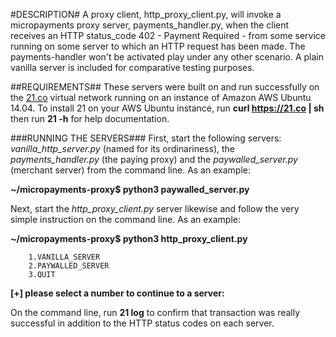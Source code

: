 #DESCRIPTION#
A proxy client, http_proxy_client.py, will invoke a micropayments proxy server, payments_handler.py, when the client receives an HTTP status_code 402 - Payment Required - from some service running on some server to which an HTTP request has been made. The payments-handler won't be activated play under any other scenario. A plain vanilla server is included for comparative testing purposes. 

##REQUIREMENTS##
These servers were built on and run successfully on the [21.co](https://21.co) virtual network running on an instance of Amazon AWS Ubuntu 14.04. To install 21 on your AWS Ubuntu instance, run **curl https://21.co | sh** then run **21 -h** for help documentation. 

###RUNNING THE SERVERS###
First, start the following servers: _vanilla_http_server.py_ (named for its ordinariness), the _payments_handler.py_ (the paying proxy) and the _paywalled_server.py_ (merchant server) from the command line. As an example:

**~/micropayments-proxy$ python3 paywalled_server.py**

Next, start the _http_proxy_client.py_ server likewise and follow the very simple instruction on the command line. As an example:

**~/micropayments-proxy$ python3 http_proxy_client.py**

        1.VANILLA_SERVER
        2.PAYWALLED_SERVER
        3.QUIT
        
**[+] please select a number to continue to a server:**

On the command line, run **21 log** to confirm that transaction was really successful in addition to the HTTP status codes on each server. 
